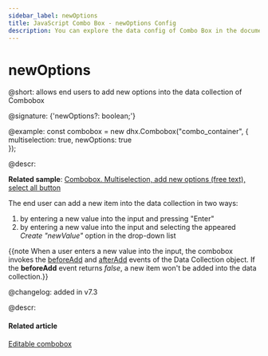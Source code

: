 ```yaml
---
sidebar_label: newOptions
title: JavaScript Combo Box - newOptions Config 
description: You can explore the data config of Combo Box in the documentation of the DHTMLX JavaScript UI library. Browse developer guides and API reference, try out code examples and live demos, and download a free 30-day evaluation version of DHTMLX Suite 7.
---
```


# newOptions

@short: allows end users to add new options into the data collection of Combobox

@signature: {'newOptions?: boolean;'}

@example:
const combobox = new dhx.Combobox("combo_container", {
    multiselection: true,
  	newOptions: true  
});

@descr: 

**Related sample**: [Combobox. Multiselection, add new options (free text), select all button](https://snippet.dhtmlx.com/ui7pi7ty)

The end user can add a new item into the data collection in two ways:

1. by entering a new value into the input and pressing "Enter"
2. by entering a new value into the input and selecting the appeared *Create "newValue"* option in the drop-down list

{{note When a user enters a new value into the input, the combobox invokes the [beforeAdd](data_collection/api/datacollection_beforeadd_event.md) and [afterAdd](data_collection/api/datacollection_afteradd_event.md) events of the Data Collection object. If the **beforeAdd** event returns *false*, a new item won't be added into the data collection.}}

@changelog: added in v7.3

@descr:
#### Related article

[Editable combobox](combobox/configuration.md/#editable-combobox)
